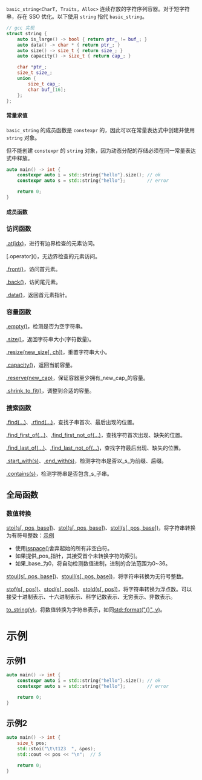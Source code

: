 `basic_string<CharT, Traits, Alloc>` 连续存放的字符序列容器。对于短字符串，存在 SSO 优化。以下使用 `string` 指代 `basic_string`。

```cpp
// gcc 实现
struct string {
    auto is_large() -> bool { return ptr_ != buf_; }
    auto data() -> char * { return ptr_; }
    auto size() -> size_t { return size_; }
    auto capacity() -> size_t { return cap_; }

    char *ptr_;
    size_t size_;
    union {
        size_t cap_;
        char buf_[16];
    };
};
```

#### 常量求值

`basic_string` 的成员函数是 `constexpr` 的，因此可以在常量表达式中创建并使用 `string` 对象。

但不能创建 `constexpr` 的 `string` 对象，因为动态分配的存储必须在同一常量表达式中释放。

```cpp
auto main() -> int {
    constexpr auto i = std::string{"hello"}.size();	// ok
    constexpr auto s = std::string{"hello"};  		// error

    return 0;
}
```



#### 成员函数

### 访问函数

[.at(idx)]()，进行有边界检查的元素访问。

[.operator[](idx)]()，无边界检查的元素访问。

[.front()]()，访问首元素。

[.back()]()，访问尾元素。

[.data()]()，返回首元素指针。

### 容量函数

[.empty()]()，检测是否为空字符串。

[.size()]()，返回字符串大小(字符数量)。

[.resize(new_size[, ch])]()，重置字符串大小。

[.capacity()]()，返回当前容量。

[.reserve(new_cap)]()，保证容器至少拥有_new_cap_的容量。

[.shrink_to_fit()]()，调整到合适的容量。

### 搜索函数

[.find(...)]()、[.rfind(...)]()，查找子串首次、最后出现的位置。

[.find_first_of(...)]()、[.find_first_not_of(...)]()，查找字符首次出现、缺失的位置。

[.find_last_of(...)]()、[.find_last_not_of(...)]()，查找字符最后出现、缺失的位置。

[.start_with(s)]()、[.end_with(s)]()，检测字符串是否以_s_为前缀、后缀。

[.contains(s)]()，检测字符串是否包含_s_子串。

## 全局函数

### 数值转换

[stoi(s[, pos, base])]()、[stol(s[, pos, base])]()、[stoll(s[, pos, base])]()，将字符串转换为有符号整数：[示例](#示例2)

* 使用[isspace()]()舍弃起始的所有非空白符。
* 如果提供_pos_指针，其接受首个未转换字符的索引。
* 如果_base_为0，将自动检测数值进制，进制的合法范围为0~36。

[stoul(s[, pos, base])]()、[stoull(s[, pos, base])]()，将字符串转换为无符号整数。

[stof(s[, pos])]()、[stod(s[, pos])]()、[stold(s[, pos])]()，将字符串转换为浮点数。可以接受十进制表示、十六进制表示、科学记数表示、无穷表示、非数表示。

[to_string(v)]()，将数值转换为字符串表示，如同[std::format("{}", v)]()。

# 示例

## 示例1

```cpp
auto main() -> int {
    constexpr auto i = std::string{"hello"}.size();	// ok
    constexpr auto s = std::string{"hello"};  		// error

    return 0;
}
```

## 示例2

```cpp
auto main() -> int {
    size_t pos;
    std::stoi("\t\t123  ", &pos);
    std::cout << pos << "\n";  // 5

    return 0;
}
```

